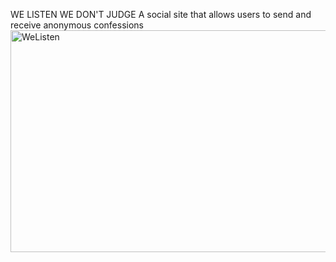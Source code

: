 WE LISTEN WE DON'T JUDGE
A social site that allows users to send and receive anonymous confessions
<img width="765" height="355" alt="WeListen" src="https://github.com/user-attachments/assets/f064619b-7ad8-40c9-adb1-d35e2c81cb67" />
